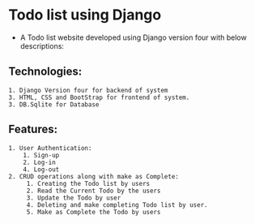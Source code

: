 # Todo list using Django 
* A Todo list website developed using Django version four with below descriptions: 

## Technologies:
    1. Django Version four for backend of system
    3. HTML, CSS and BootStrap for frontend of system. 
    3. DB.Sqlite for Database 
## Features:
    1. User Authentication:
        1. Sign-up
        2. Log-in
        4. Log-out
    2. CRUD operations along with make as Complete:
         1. Creating the Todo list by users 
         2. Read the Current Todo by the users
         3. Update the Todo by user
         4. Deleting and make completing Todo list by user. 
         5. Make as Complete the Todo by users 
